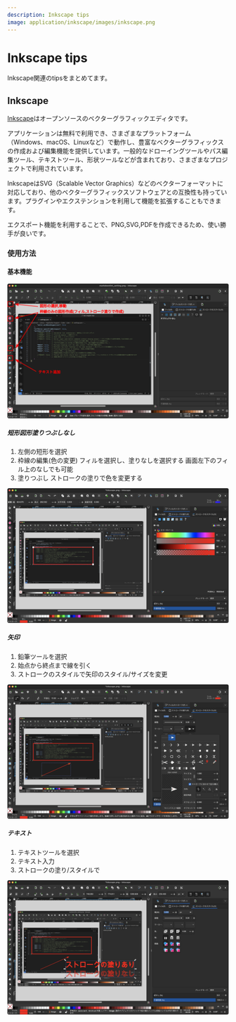 ```yaml
---
description: Inkscape tips
image: application/inkscape/images/inkscape.png
---
```


# Inkscape tips

Inkscape関連のtipsをまとめてます。

## Inkscape

[Inkscape](https://inkscape.org/ja/)はオープンソースのベクターグラフィックエディタです。

アプリケーションは無料で利用でき、さまざまなプラットフォーム（Windows、macOS、Linuxなど）で動作し、豊富なベクターグラフィックスの作成および編集機能を提供しています。一般的なドローイングツールやパス編集ツール、テキストツール、形状ツールなどが含まれており、さまざまなプロジェクトで利用されています。

InkscapeはSVG（Scalable Vector Graphics）などのベクターフォーマットに対応しており、他のベクターグラフィックスソフトウェアとの互換性も持っています。プラグインやエクステンションを利用して機能を拡張することもできます。

エクスポート機能を利用することで、PNG,SVG,PDFを作成できるため、使い勝手が良いです。

### 使用方法

#### 基本機能

![Inkscape_edit1](./images/Inkscape_edit.svg)

##### 短形図形塗りつぶしなし

1. 左側の短形を選択
1. 枠線の編集(色の変更)
   フィルを選択し、塗りなしを選択する
   画面左下のフィル上のなしでも可能
1. 塗りつぶし
   ストロークの塗りで色を変更する

![Inkscape_edit2](./images/Inkscape_edit_shape.png)

##### 矢印

1. 鉛筆ツールを選択
1. 始点から終点まで線を引く
1. ストロークのスタイルで矢印のスタイル/サイズを変更

![Inkscape_edit3](./images/Inkscape_edit_arrow.png)

##### テキスト

1. テキストツールを選択
1. テキスト入力
1. ストロークの塗り/スタイルで

![Inkscape_edit4](./images/Inkscape_edit_text.png)
